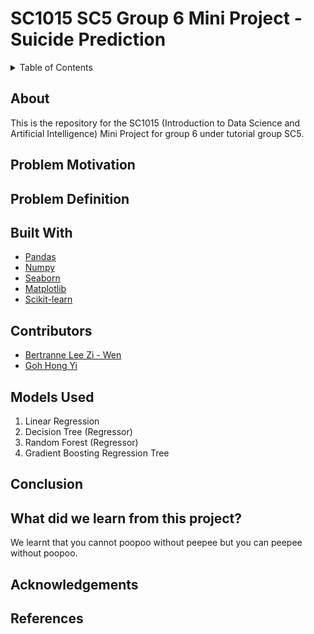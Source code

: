 # SC1015 SC5 Group 6 Mini Project - Suicide Prediction

<!-- TABLE OF CONTENTS -->
<details>
  <summary>Table of Contents</summary>
  <ol>
    <li>
      <a href="#about">About The Project</a>
      <ul>
        <li><a href="# Problem Motivation">Built With</a></li>
      </ul>
    </li>
    <li>
      <a href="#getting-started">Getting Started</a>
      <ul>
        <li><a href="#prerequisites">Prerequisites</a></li>
        <li><a href="#installation">Installation</a></li>
      </ul>
    </li>
    <li><a href="#usage">Usage</a></li>
    <li><a href="#roadmap">Roadmap</a></li>
    <li><a href="#contributing">Contributing</a></li>
    <li><a href="#license">License</a></li>
    <li><a href="#contact">Contact</a></li>
    <li><a href="#acknowledgments">Acknowledgments</a></li>
  </ol>
</details>

## About 

This is the repository for the SC1015 (Introduction to Data Science and Artificial Intelligence) Mini Project for group 6 under tutorial group SC5. 

## Problem Motivation

## Problem Definition

## Built With
* [Pandas](https://pandas.pydata.org/)
* [Numpy](https://numpy.org/)
* [Seaborn](https://seaborn.pydata.org/)
* [Matplotlib](https://matplotlib.org/)
* [Scikit-learn](https://scikit-learn.org/stable/)

## Contributors
- [Bertranne Lee Zi - Wen](https://github.com/bertrainn)
- [Goh Hong Yi](https://github.com/hyhyzxc)



## Models Used
1. Linear Regression
2. Decision Tree (Regressor)
3. Random Forest (Regressor)
4. Gradient Boosting Regression Tree

## Conclusion

## What did we learn from this project?
We learnt that you cannot poopoo without peepee but you can peepee without poopoo.

## Acknowledgements

## References


